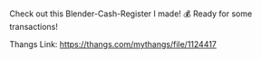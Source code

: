 Check out this Blender-Cash-Register I made! 💰 Ready for some transactions!

Thangs Link: https://thangs.com/mythangs/file/1124417
